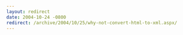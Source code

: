 ```yaml
---
layout: redirect
date: 2004-10-24 -0800
redirect: /archive/2004/10/25/why-not-convert-html-to-xml.aspx/
---
```

